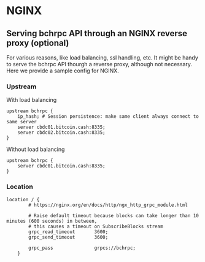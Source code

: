 # NGINX

## Serving bchrpc API through an NGINX reverse proxy (optional)
For various reasons, like load balancing, ssl handling, etc. It might be handy to serve the bchrpc API thourgh a reverse proxy, although not necessary. Here we provide a sample config for NGINX.

### Upstream
With load balancing
```
upstream bchrpc {
    ip_hash; # Session persistence: make same client always connect to same server
    server cbdc01.bitcoin.cash:8335;
    server cbdc02.bitcoin.cash:8335;
}
```

Without load balancing
```
upstream bchrpc {
    server cbdc01.bitcoin.cash:8335;
}
```

### Location
```
location / {
        # https://nginx.org/en/docs/http/ngx_http_grpc_module.html
        
        # Raise default timeout because blocks can take longer than 10 minutes (600 seconds) in between, 
        # this causes a timeout on SubscribeBlocks stream
        grpc_read_timeout       3600;
        grpc_send_timeout       3600;
            
        grpc_pass               grpcs://bchrpc;
    }
```
